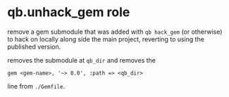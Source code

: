 qb.unhack_gem role
==================

remove a gem submodule that was added with `qb hack_gem` (or otherwise) to hack on locally along side the main project, reverting to using the published version.

removes the submodule at `qb_dir` and removes the 

    gem <gem-name>, '~> 0.0', :path => <qb_dir>

line from `./Gemfile`.